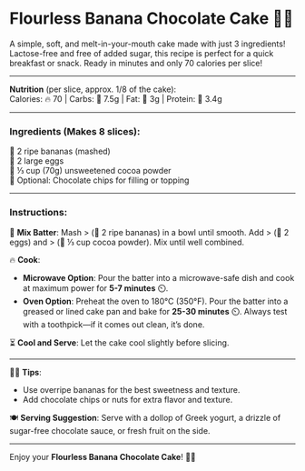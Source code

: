 # **Flourless Banana Chocolate Cake** 🍫🍌  
A simple, soft, and melt-in-your-mouth cake made with just 3 ingredients! Lactose-free and free of added sugar, this recipe is perfect for a quick breakfast or snack. Ready in minutes and only 70 calories per slice!  

---

**Nutrition** (per slice, approx. 1/8 of the cake):  
Calories: 🔥 70 | Carbs: 🍞 7.5g | Fat: 🧈 3g | Protein: 🍗 3.4g  

---

### **Ingredients** (Makes 8 slices):  
🍌 2 ripe bananas (mashed)  
🥚 2 large eggs  
🍫 ⅓ cup (70g) unsweetened cocoa powder  
🍫 Optional: Chocolate chips for filling or topping  

---

### **Instructions**:  

🥣 **Mix Batter**: Mash > (🍌 2 ripe bananas) in a bowl until smooth. Add > (🥚 2 eggs) and > (🍫 ⅓ cup cocoa powder). Mix until well combined.  

🔥 **Cook**:  
- **Microwave Option**: Pour the batter into a microwave-safe dish and cook at maximum power for **5-7 minutes** ⏲️.  
- **Oven Option**: Preheat the oven to 180°C (350°F). Pour the batter into a greased or lined cake pan and bake for **25-30 minutes** ⏲️. Always test with a toothpick—if it comes out clean, it’s done.  

⏳ **Cool and Serve**: Let the cake cool slightly before slicing.  

---

👩‍🍳 **Tips**:  
- Use overripe bananas for the best sweetness and texture.  
- Add chocolate chips or nuts for extra flavor and texture.  

🍽️ **Serving Suggestion**: Serve with a dollop of Greek yogurt, a drizzle of sugar-free chocolate sauce, or fresh fruit on the side.  

---

Enjoy your **Flourless Banana Chocolate Cake**! 🍫🍌  